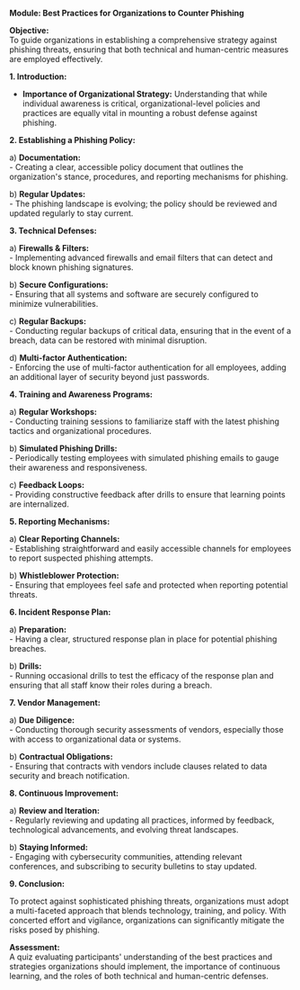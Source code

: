 **Module: Best Practices for Organizations to Counter Phishing**

**Objective:**  
To guide organizations in establishing a comprehensive strategy against phishing threats, ensuring that both technical and human-centric measures are employed effectively.

**1. Introduction:**  
   - **Importance of Organizational Strategy:** Understanding that while individual awareness is critical, organizational-level policies and practices are equally vital in mounting a robust defense against phishing.

**2. Establishing a Phishing Policy:**

   a) **Documentation:**  
      - Creating a clear, accessible policy document that outlines the organization's stance, procedures, and reporting mechanisms for phishing.
   
   b) **Regular Updates:**  
      - The phishing landscape is evolving; the policy should be reviewed and updated regularly to stay current.

**3. Technical Defenses:**

   a) **Firewalls & Filters:**  
      - Implementing advanced firewalls and email filters that can detect and block known phishing signatures.
   
   b) **Secure Configurations:**  
      - Ensuring that all systems and software are securely configured to minimize vulnerabilities.
   
   c) **Regular Backups:**  
      - Conducting regular backups of critical data, ensuring that in the event of a breach, data can be restored with minimal disruption.
   
   d) **Multi-factor Authentication:**  
      - Enforcing the use of multi-factor authentication for all employees, adding an additional layer of security beyond just passwords.

**4. Training and Awareness Programs:**

   a) **Regular Workshops:**  
      - Conducting training sessions to familiarize staff with the latest phishing tactics and organizational procedures.
   
   b) **Simulated Phishing Drills:**  
      - Periodically testing employees with simulated phishing emails to gauge their awareness and responsiveness.
   
   c) **Feedback Loops:**  
      - Providing constructive feedback after drills to ensure that learning points are internalized.

**5. Reporting Mechanisms:**

   a) **Clear Reporting Channels:**  
      - Establishing straightforward and easily accessible channels for employees to report suspected phishing attempts.
   
   b) **Whistleblower Protection:**  
      - Ensuring that employees feel safe and protected when reporting potential threats.

**6. Incident Response Plan:**

   a) **Preparation:**  
      - Having a clear, structured response plan in place for potential phishing breaches.
   
   b) **Drills:**  
      - Running occasional drills to test the efficacy of the response plan and ensuring that all staff know their roles during a breach.

**7. Vendor Management:**

   a) **Due Diligence:**  
      - Conducting thorough security assessments of vendors, especially those with access to organizational data or systems.
   
   b) **Contractual Obligations:**  
      - Ensuring that contracts with vendors include clauses related to data security and breach notification.

**8. Continuous Improvement:**

   a) **Review and Iteration:**  
      - Regularly reviewing and updating all practices, informed by feedback, technological advancements, and evolving threat landscapes.
   
   b) **Staying Informed:**  
      - Engaging with cybersecurity communities, attending relevant conferences, and subscribing to security bulletins to stay updated.

**9. Conclusion:**  

   To protect against sophisticated phishing threats, organizations must adopt a multi-faceted approach that blends technology, training, and policy. With concerted effort and vigilance, organizations can significantly mitigate the risks posed by phishing.

**Assessment:**  
A quiz evaluating participants' understanding of the best practices and strategies organizations should implement, the importance of continuous learning, and the roles of both technical and human-centric defenses.